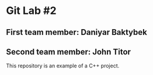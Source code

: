 # Git Lab #2
## First team member: Daniyar Baktybek
## Second team member: John Titor
This repository is an example of a C++ project.
